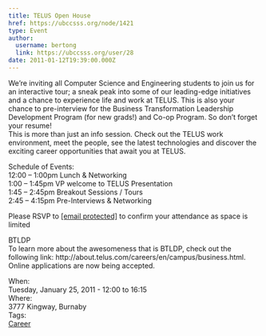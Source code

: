 ```yaml
---
title: TELUS Open House 
href: https://ubccsss.org/node/1421
type: Event
author:
  username: bertong
  link: https://ubccsss.org/user/28
date: 2011-01-12T19:39:00.000Z
---
```


<div class="field field-name-body field-type-text-with-summary field-label-hidden"><div class="field-items"><div class="field-item even"><p>We&#x2019;re inviting all Computer Science and Engineering students to join us for an interactive tour; a sneak peak into some of our leading-edge initiatives and a chance to experience life and work at TELUS. This is also your chance to pre-interview for the Business Transformation Leadership Development Program (for new grads!) and Co-op Program. So don&#x2019;t forget your resume!<br>
This is more than just an info session. Check out the TELUS work environment, meet the people, see the latest technologies and discover the exciting career opportunities that await you at TELUS.</p>
<p>Schedule of Events:<br>
12:00 &#x2013; 1:00pm Lunch &amp; Networking<br>
1:00 &#x2013; 1:45pm VP welcome to TELUS Presentation<br>
1:45 &#x2013; 2:45pm Breakout Sessions / Tours<br>
2:45 &#x2013; 4:15pm Pre-Interviews &amp; Networking</p>
<p>Please RSVP to <a href="/cdn-cgi/l/email-protection" class="__cf_email__" data-cfemail="a9e8dac1c0c2c887e5c8c5c5dce9ddccc5dcda87cac6c4">[email&#xA0;protected]</a> to confirm your attendance as space is limited</p>
<p>BTLDP<br>
To learn more about the awesomeness that is BTLDP, check out the following link: http://about.telus.com/careers/en/campus/business.html. Online applications are now being accepted.</p>
</div></div></div><div class="field field-name-field-dates field-type-datetime field-label-above"><div class="field-label">When:&#xA0;</div><div class="field-items"><div class="field-item even"><span class="date-display-single">Tuesday, January 25, 2011 - <span class="date-display-range"><span class="date-display-start">12:00</span> to <span class="date-display-end">16:15</span></span></span></div></div></div><div class="field field-name-field-location field-type-text field-label-above"><div class="field-label">Where:&#xA0;</div><div class="field-items"><div class="field-item even">3777 Kingway, Burnaby</div></div></div>    <footer>
    <div class="field field-name-field-tags field-type-taxonomy-term-reference field-label-above"><div class="field-label">Tags:&#xA0;</div><div class="field-items"><div class="field-item even"><a href="/career">Career</a></div></div></div>      </footer>